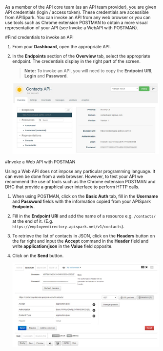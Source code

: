 As a member of the API core team (as an API team provider), you are given API credentials (login / access token). These credentials are accessible from APISpark. You can invoke an API from any web browser or you can use tools such as Chrome extension POSTMAN to obtain a more visual representation of your API (see Invoke a WebAPI with POSTMAN).

#Find credentials to invoke an API

1. From your **Dashboard**, open the appropriate API.
2. In the **Endpoints** section of the **Overview** tab, select the appropriate endpoint. The credentials display in the right part of the screen.
	> **Note:** To invoke an API, you will need to copy the **Endpoint URI**, **Login** and **Password**.

	![credentials](images/02.jpg "credentials")

#Invoke a Web API with POSTMAN

Using a Web API does not impose any particular programming language. It can even be done from a web browser. However, to test your API we recommend the use of tools such as the Chrome extension POSTMAN and DHC that provide a graphical user interface to perform HTTP calls.

1. When using POSTMAN, click on the **Basic Auth** tab, fill in the **Username** and **Password** fields with the information copied from your APISpark **Endpoints**. 
2. Fill in the **Endpoint URI** and add the name of a resource e.g. `/contacts/ `at the end of it. (E.g. `https://employeedirectory.apispark.net/v1/contacts`).
3. To retrieve the list of contacts in JSON, click on the **Headers** button on the far right and input the **Accept** command in the **Header** field and write **application/json** in the **Value** field opposite.
4. Click on the **Send** button.

	![POSTMAN](images/03.jpg "POSTMAN") 
